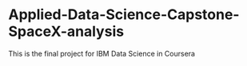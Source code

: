 # Applied-Data-Science-Capstone-SpaceX-analysis
This is the final project for IBM Data Science in Coursera
